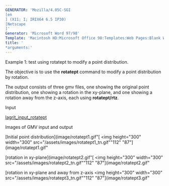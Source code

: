 ```yaml
---
GENERATOR: 'Mozilla/4.05C-SGI 
[en
] (X11; I; IRIX64 6.5 IP30) 
[Netscape
]'
Generator: 'Microsoft Word 97/98'
Template: 'Macintosh HD:Microsoft Office 98:Templates:Web Pages:Blank Web Page'
title: '
*arguments:'
---
```


Example 1: test using rotatept to modify a point distribution.


 The objective is to use the **rotatept** command to modify a point
 distribution by rotation.

 The output consists of three gmv files, one showing the original point
 distribution, one showing a rotation in the xy-plane, and one showing
 a rotation away from the z-axis, each using **rotatept/rtz**.

Input

 [lagrit\_input\_rotatept](../lagrit_input_rotatept)

Images of GMV input and output

[Initial point
distribution](image/rotatept1.gif"[
<img height="300" width="300" src="/assets/images/rotatept1_tn.gif""112"
"87"](image/rotatept1.gif"

[rotation in
xy-plane](image/rotatept2.gif"[
<img height="300" width="300" src="/assets/images/rotatept2_tn.gif""112"
"87"](image/rotatept2.gif"

[rotation in xy-plane and away from
z-axis
<img height="300" width="300" src="/assets/images/rotatept3_tn.gif""112"
"87"](image/rotatept3.gif"
